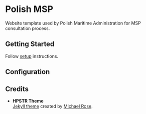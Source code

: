 # Polish MSP

Website template used by Polish Maritime Administration for MSP consultation process.

## Getting Started

Follow [setup](https://github.com/polishmsp/polishmsp.github.io/blob/master/setup.md) instructions.

## Configuration

## Credits

- **HPSTR Theme**  
  [Jekyll theme](https://github.com/mmistakes/jekyll-theme-hpstr) created by [Michael Rose](https://mademistakes.com/).
